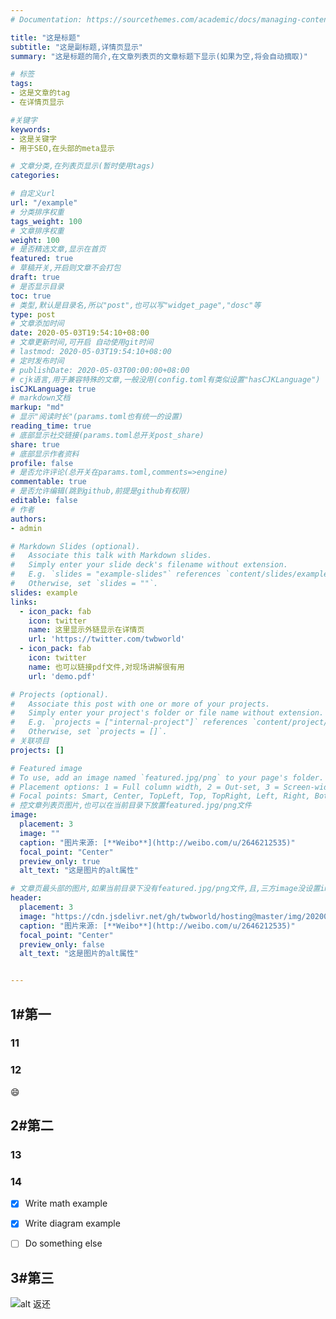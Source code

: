 ```yaml
---
# Documentation: https://sourcethemes.com/academic/docs/managing-content/

title: "这是标题"
subtitle: "这是副标题,详情页显示"
summary: "这是标题的简介,在文章列表页的文章标题下显示(如果为空,将会自动摘取)"

# 标签
tags: 
- 这是文章的tag
- 在详情页显示

#关键字
keywords:
- 这是关键字
- 用于SEO,在头部的meta显示

# 文章分类,在列表页显示(暂时使用tags)
categories: 

# 自定义url
url: "/example"
# 分类排序权重
tags_weight: 100
# 文章排序权重
weight: 100
# 是否精选文章,显示在首页
featured: true
# 草稿开关,开启则文章不会打包
draft: true
# 是否显示目录
toc: true
# 类型,默认是目录名,所以"post",也可以写"widget_page","dosc"等
type: post
# 文章添加时间
date: 2020-05-03T19:54:10+08:00
# 文章更新时间,可开启 自动使用git时间
# lastmod: 2020-05-03T19:54:10+08:00
# 定时发布时间
# publishDate: 2020-05-03T00:00:00+08:00
# cjk语言,用于兼容特殊的文章,一般没用(config.toml有类似设置"hasCJKLanguage")
isCJKLanguage: true
# markdown文档
markup: "md"
# 显示"阅读时长"(params.toml也有统一的设置)
reading_time: true
# 底部显示社交链接(params.toml总开关post_share)
share: true
# 底部显示作者资料
profile: false
# 是否允许评论(总开关在params.toml,comments=>engine)
commentable: true
# 是否允许编辑(跳到github,前提是github有权限)
editable: false
# 作者
authors: 
- admin

# Markdown Slides (optional).
#   Associate this talk with Markdown slides.
#   Simply enter your slide deck's filename without extension.
#   E.g. `slides = "example-slides"` references `content/slides/example-slides.md`.
#   Otherwise, set `slides = ""`.
slides: example
links:
  - icon_pack: fab
    icon: twitter
    name: 这里显示外链显示在详情页
    url: 'https://twitter.com/twbworld'
  - icon_pack: fab
    icon: twitter
    name: 也可以链接pdf文件,对现场讲解很有用
    url: 'demo.pdf'

# Projects (optional).
#   Associate this post with one or more of your projects.
#   Simply enter your project's folder or file name without extension.
#   E.g. `projects = ["internal-project"]` references `content/project/deep-learning/index.md`.
#   Otherwise, set `projects = []`.
# 关联项目
projects: []

# Featured image
# To use, add an image named `featured.jpg/png` to your page's folder.
# Placement options: 1 = Full column width, 2 = Out-set, 3 = Screen-width
# Focal points: Smart, Center, TopLeft, Top, TopRight, Left, Right, BottomLeft, Bottom, BottomRight.
# 控文章列表页图片,也可以在当前目录下放置featured.jpg/png文件
image:
  placement: 3
  image: ""
  caption: "图片来源: [**Weibo**](http://weibo.com/u/2646212535)"
  focal_point: "Center"
  preview_only: true
  alt_text: "这是图片的alt属性"

# 文章页最头部的图片,如果当前目录下没有featured.jpg/png文件,且,三方image没设置image,则列表页也会显示这图片(image如设置了image,此处无效)
header:
  placement: 3
  image: "https://cdn.jsdelivr.net/gh/twbworld/hosting@master/img/20200503220558.jpg"
  caption: "图片来源: [**Weibo**](http://weibo.com/u/2646212535)"
  focal_point: "Center"
  preview_only: false
  alt_text: "这是图片的alt属性"


---
```









## 1#第一

### 11
### 12


:smile:
<i class="fas fa-camera"></i>


## 2#第二

### 13
### 14
- [x] Write math example
- [x] Write diagram example
- [ ] Do something else



## 3#第三


![alt 返还](https://cdn.jsdelivr.net/gh/twbworld/hosting@master/img/20200503220558.jpg)
